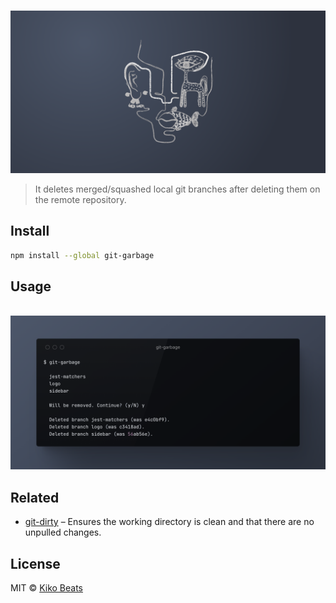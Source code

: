 <p align="center">
  <br>
  <img src="logo.png" alt="git-garbage">
  <br>
</p>

> It deletes merged/squashed local git branches after deleting them on the remote repository.

## Install

```bash
npm install --global git-garbage
```

## Usage

<p align="center">
  <br>
  <img src="demo.png" alt="git-garbage">
  <br>
</p>

## Related 

* [git-dirty](https://github.com/Kikobeats/git-dirty#git-dirty) – Ensures the working directory is clean and that there are no unpulled changes.

## License

MIT © [Kiko Beats](http://kikobeats.com)
